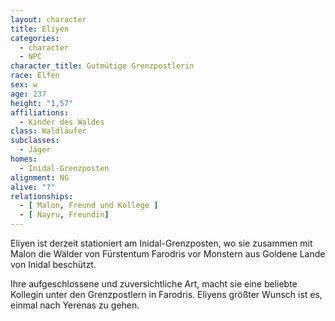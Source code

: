```yaml
---
layout: character
title: Eliyen
categories:
  - character
  - NPC
character_title: Gutmütige Grenzpostlerin
race: Elfen
sex: w
age: 237
height: "1,57"
affiliations:
  - Kinder des Waldes
class: Waldläufer
subclasses:
  - Jäger
homes:
  - Inidal-Grenzposten
alignment: NG
alive: "?"
relationships:
  - [ Malon, Freund und Kollege ]
  - [ Nayru, Freundin]
---
```


Eliyen ist derzeit stationiert am Inidal-Grenzposten, wo sie zusammen mit Malon die Wälder von Fürstentum Farodris vor
Monstern aus Goldene Lande von Inidal beschützt.

Ihre aufgeschlossene und zuversichtliche Art, macht sie eine beliebte Kollegin unter den Grenzpostlern in Farodris.
Eliyens größter Wunsch ist es, einmal nach Yerenas zu gehen.
